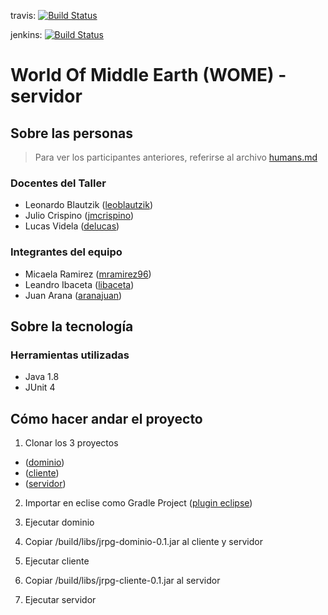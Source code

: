 travis:
[![Build Status](https://travis-ci.org/LosYakuza/jrpg-2017a-cliente.svg?branch=master)](https://travis-ci.org/LosYakuza/jrpg-2017a-cliente)

jenkins:
[![Build Status](https://jpas.com.ar/jenkins/buildStatus/icon?job=unlam-jrpg-client)](https://jpas.com.ar/jenkins/job/unlam-jrpg-client/)

# World Of Middle Earth (WOME) - servidor

## Sobre las personas

> Para ver los participantes anteriores, referirse al archivo [humans.md](humans.md)

### Docentes del Taller

* Leonardo Blautzik ([leoblautzik](https://github.com/leoblautzik))
* Julio Crispino ([jmcrispino](https://github.com/jmcrispino))
* Lucas Videla ([delucas](https://github.com/delucas))

### Integrantes del equipo

* Micaela Ramirez ([mramirez96](https://github.com/mramirez96))
* Leandro Ibaceta ([libaceta](https://github.com/libaceta))
* Juan Arana ([aranajuan](https://github.com/aranajuan))

## Sobre la tecnología

### Herramientas utilizadas

* Java 1.8
* JUnit 4

## Cómo hacer andar el proyecto

1. Clonar los 3 proyectos
* ([dominio](https://github.com/LosYakuza/jrpg-2017a-dominio))
* ([cliente](https://github.com/LosYakuza/jrpg-2017a-cliente))
* ([servidor](https://github.com/LosYakuza/jrpg-2017a-servidor))

2. Importar en eclise como Gradle Project
([plugin eclipse](https://projects.eclipse.org/projects/tools.buildship))

3. Ejecutar dominio

4. Copiar /build/libs/jrpg-dominio-0.1.jar al cliente y servidor

5. Ejecutar cliente

6. Copiar /build/libs/jrpg-cliente-0.1.jar al servidor

7. Ejecutar servidor

